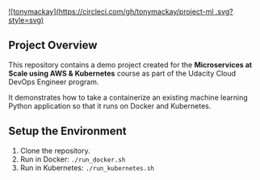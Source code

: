 [![tonymackay](https://circleci.com/gh/tonymackay/project-ml
.svg?style=svg)](https://app.circleci.com/pipelines/github/tonymackay/project-ml)

## Project Overview
This repository contains a demo project created for the **Microservices at Scale using AWS & Kubernetes** course as part of the Udacity Cloud DevOps Engineer program.

It demonstrates how to take a containerize an existing machine learning Python application so that it runs on Docker and Kubernetes.  

## Setup the Environment
1. Clone the repository.
2. Run in Docker:  `./run_docker.sh`
3. Run in Kubernetes:  `./run_kubernetes.sh`

